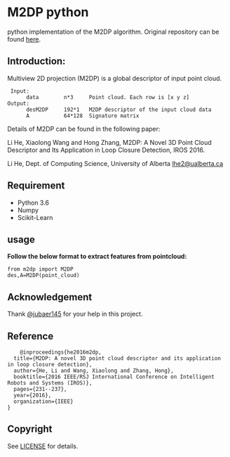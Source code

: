 # M2DP python
 python implementation of the M2DP algorithm. Original repository can be found [here](https://github.com/LiHeUA/M2DP).
 

## Introduction:
 Multiview 2D projection (M2DP) is a global descriptor of input point cloud.
 
 ```
  Input:
       data        n*3     Point cloud. Each row is [x y z]
 Output:
       desM2DP     192*1   M2DP descriptor of the input cloud data
       A           64*128  Signature matrix
 ```
 Details of M2DP can be found in the following paper:

 Li He, Xiaolong Wang and Hong Zhang, M2DP: A Novel 3D Point Cloud 
 Descriptor and Its Application in Loop Closure Detection, IROS 2016.

 Li He, Dept. of Computing Science, University of Alberta
 lhe2@ualberta.ca
 
## Requirement
- Python 3.6
- Numpy 
- Scikit-Learn


## usage 

**Follow the below format to extract features from pointcloud:**

```
from m2dp import M2DP
des,A=M2DP(point_cloud)

```

## Acknowledgement

Thank [@jubaer145](https://github.com/jubaer145) for your help in this project.

## Reference

		@inproceedings{he2016m2dp,
	  title={M2DP: A novel 3D point cloud descriptor and its application in loop closure detection},
	  author={He, Li and Wang, Xiaolong and Zhang, Hong},
	  booktitle={2016 IEEE/RSJ International Conference on Intelligent Robots and Systems (IROS)},
	  pages={231--237},
	  year={2016},
	  organization={IEEE}
	}


## Copyright
See [LICENSE](LICENSE) for details.
